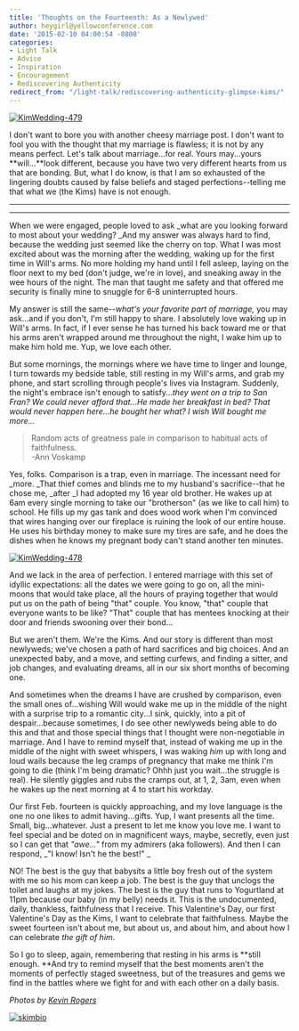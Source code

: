 ```yaml
---
title: 'Thoughts on the Fourteenth: As a Newlywed'
author: heygirl@yellowconference.com
date: '2015-02-10 04:00:54 -0800'
categories:
- Light Talk
- Advice
- Inspiration
- Encouragement
- Rediscovering Authenticity
redirect_from: "/light-talk/rediscovering-authenticity-glimpse-kims/"
---
```


[![KimWedding-479](https://yellow-blog-images.imgix.net/2015/02/KimWedding-479.jpg)](https://yellow-blog-images.imgix.net/2015/02/KimWedding-479.jpg)

I don't want to bore you with another cheesy marriage post. I don't want to fool you with the thought that my marriage is flawless; it is not by any means perfect. Let's talk about marriage...for real. Yours may...yours **will...**look different, because you have two very different hearts from us that are bonding. But, what I do know, is that I am so exhausted of the lingering doubts caused by false beliefs and staged perfections--telling me that what we (the Kims) have is not enough.

* * *

* * *

When we were engaged, people loved to ask _what are you looking forward to most about your wedding? _And my answer was always hard to find, because the wedding just seemed like the cherry on top. What I was most excited about was the morning after the wedding, waking up for the first time in Will's arms. No more holding my hand until I fell asleep, laying on the floor next to my bed (don't judge, we're in love), and sneaking away in the wee hours of the night. The man that taught me safety and that offered me security is finally mine to snuggle for 6-8 uninterrupted hours.

My answer is still the same--_what's your favorite part of marriage,_ you may ask...and if you don't, I'm still happy to share. I absolutely love waking up in Will's arms. In fact, if I ever sense he has turned his back toward me or that his arms aren't wrapped around me throughout the night, I wake him up to make him hold me. Yup, we love each other.

But some mornings, the mornings where we have time to linger and lounge, I turn towards my bedside table, still resting in my Will's arms, and grab my phone, and start scrolling through people's lives via Instagram. Suddenly, the night's embrace isn't enough to satisfy..._they went on a trip to San Fran? We could never afford that...He made her breakfast in bed? That would never happen here...he bought her what? I wish Will bought me more..._

> Random acts of greatness pale in comparison to habitual acts of faithfulness.  
> -Ann Voskamp

Yes, folks. Comparison is a trap, even in marriage. The incessant need for _more. _That thief comes and blinds me to my husband's sacrifice--that he chose me, _after _I had adopted my 16 year old brother. He wakes up at 6am every single morning to take our "brotherson" (as we like to call him) to school. He fills up my gas tank and does wood work when I'm convinced that wires hanging over our fireplace is ruining the look of our entire house. He uses his birthday money to make sure my tires are safe, and he does the dishes when he knows my pregnant body can't stand another ten minutes.

[![KimWedding-478](https://yellow-blog-images.imgix.net/2015/02/KimWedding-478.jpg)](https://yellow-blog-images.imgix.net/2015/02/KimWedding-478.jpg)

And we lack in the area of perfection. I entered marriage with this set of idyllic expectations: all the dates we were going to go on, all the mini-moons that would take place, all the hours of praying together that would put us on the path of being "that" couple. You know, "that" couple that everyone wants to be like? "That" couple that has mentees knocking at their door and friends swooning over their bond...

But we aren't them. We're the Kims. And our story is different than most newlyweds; we've chosen a path of hard sacrifices and big choices. And an unexpected baby, and a move, and setting curfews, and finding a sitter, and job changes, and evaluating dreams, all in our six short months of becoming one.

And sometimes when the dreams I have are crushed by comparison, even the small ones of...wishing Will would wake me up in the middle of the night with a surprise trip to a romantic city...I sink, quickly, into a pit of despair...because sometimes, I do see other newlyweds being able to do this and that and those special things that I thought were non-negotiable in marriage. And I have to remind myself that, instead of waking me up in the middle of the night with sweet whispers, I was waking _him_ up with long and loud wails because the leg cramps of pregnancy that make me think I'm going to die (think I'm being dramatic? Ohhh just you wait...the struggle is real). He silently giggles and rubs the cramps out, at 1, 2, 3am, even when he wakes up the next morning at 4 to start his workday.

Our first Feb. fourteen is quickly approaching, and my love language is the one no one likes to admit having...gifts. Yup, I want presents all the time. Small, big...whatever. Just a present to let me know you love me. I want to feel special and be doted on in magnificent ways, maybe, secretly, even just so I can get that _"awe..."_ from my admirers (aka followers). And then I can respond, _"I know! Isn't he the best!" _

NO! The best is the guy that babysits a little boy fresh out of the system with me so his mom can keep a job. The best is the guy that unclogs the toilet and laughs at my jokes. The best is the guy that runs to Yogurtland at 11pm because our baby (in my belly) needs it. This is the undocumented, daily, thankless, faithfulness that I receive. This Valentine's Day, our first Valentine's Day as the Kims, I want to celebrate that faithfulness. Maybe the sweet fourteen isn't about me, but about us, and about him, and about how I can celebrate _the gift of him_.

So I go to sleep, again, remembering that resting in his arms is **still enough. **And try to remind myself that the best moments aren't the moments of perfectly staged sweetness, but of the treasures and gems we find in the battles where we fight for and with each other on a daily basis.

_Photos by [Kevin Rogers](http://www.kevinrogersphoto.com/)_

[![skimbio](https://yellow-blog-images.imgix.net/2015/02/skimbio1.jpg)](http://lettersfromamister.tumblr.com/)
